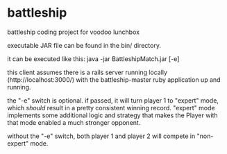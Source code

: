 battleship
==========

battleship coding project for voodoo lunchbox

executable JAR file can be found in the bin/ directory.

it can be executed like this:
java -jar BattleshipMatch.jar [-e] 

this client assumes there is a rails server running locally (http://localhost:3000/) with the battleship-master ruby application up and running.

the "-e" switch is optional.  if passed, it will turn player 1 to "expert" mode, which *should* result in a pretty consistent winning record.  "expert" mode implements some additional logic and strategy that makes the Player with that mode enabled a much stronger opponent.

without the "-e" switch, both player 1 and player 2 will compete in "non-expert" mode.
